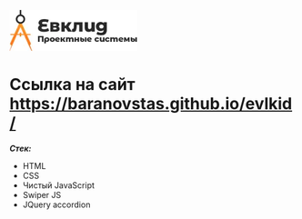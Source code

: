 ![Ссылка на изображение](https://raw.githubusercontent.com/baranovstas/evlkid/main/img/header__logo.webp)

# Ссылка на сайт https://baranovstas.github.io/evlkid/

**_Стек:_**

- HTML
- CSS
- Чистый JavaScript
- Swiper JS
- JQuery accordion
